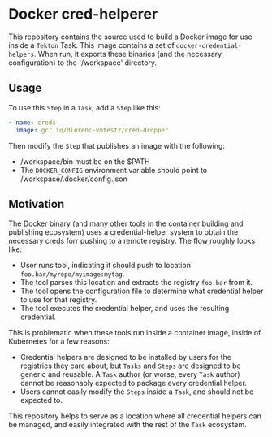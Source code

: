 # Docker cred-helperer

This repository contains the source used to build a Docker image for use
inside a `Tekton` Task.
This image contains a set of `docker-credential-helpers`.
When run, it exports these binaries (and the necessary configuration) to the `/workspace' directory.

## Usage

To use this `Step` in a `Task`, add a `Step` like this:

```yaml
- name: creds
  image: gcr.io/dlorenc-vmtest2/cred-dropper
```

Then modify the `Step` that publishes an image with the following:

* /workspace/bin must be on the $PATH
* The `DOCKER_CONFIG` environment variable should point to /workspace/.docker/config.json

## Motivation

The Docker binary (and many other tools in the container building and publishing
ecosystem) uses a credential-helper system to obtain the necessary creds forr
pushing to a remote registry.
The flow roughly looks like:

* User runs tool, indicating it should push to location `foo.bar/myrepo/myimage:mytag`.
* The tool parses this location and extracts the registry `foo.bar` from it.
* The tool opens the configuration file to determine what credential helper to use
  for that registry.
* The tool executes the credential helper, and uses the resulting credential.

This is problematic when these tools run inside a container image, inside of Kubernetes for a few reasons:

* Credential helpers are designed to be installed by users for the registries they
  care about, but `Tasks` and `Steps` are designed to be generic and reusable.
  A `Task` author (or worse, every `Task` author) cannot be reasonably expected to
  package every credential helper.
* Users cannot easily modify the `Steps` inside a `Task`, and should not be expected to.

This repository helps to serve as a location where all credential helpers can be
managed, and easily integrated with the rest of the `Task` ecosystem.
